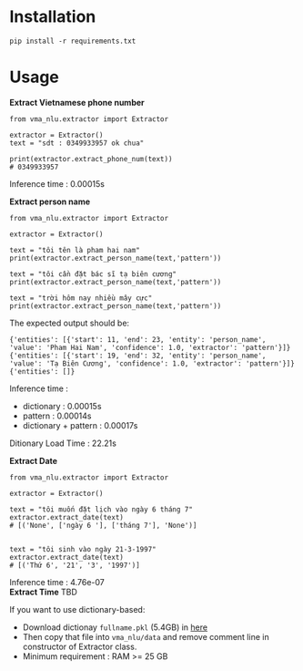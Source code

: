 # Installation
```
pip install -r requirements.txt
```
# Usage

**Extract Vietnamese phone number**
```
from vma_nlu.extractor import Extractor

extractor = Extractor()
text = "sdt : 0349933957 ok chua"

print(extractor.extract_phone_num(text))
# 0349933957
```
Inference time :  0.00015s

**Extract person name**
```
from vma_nlu.extractor import Extractor

extractor = Extractor()

text = "tôi tên là pham hai nam"
print(extractor.extract_person_name(text,'pattern'))

text = "tôi cần đặt bác sĩ tạ biên cương"
print(extractor.extract_person_name(text,'pattern'))

text = "trời hôm nay nhiều mây cực"
print(extractor.extract_person_name(text,'pattern'))
```
The expected output should be:
```
{'entities': [{'start': 11, 'end': 23, 'entity': 'person_name', 'value': 'Pham Hai Nam', 'confidence': 1.0, 'extractor': 'pattern'}]}
{'entities': [{'start': 19, 'end': 32, 'entity': 'person_name', 'value': 'Tạ Biên Cương', 'confidence': 1.0, 'extractor': 'pattern'}]}
{'entities': []}
```
Inference time :  
 - dictionary :  0.00015s
 - pattern :  0.00014s
 - dictionary + pattern :  0.00017s  
 
Ditionary Load Time :  22.21s  

**Extract Date** 
```
from vma_nlu.extractor import Extractor

extractor = Extractor()

text = "tôi muốn đặt lịch vào ngày 6 tháng 7"
extractor.extract_date(text)
# [('None', ['ngày 6 '], ['tháng 7'], 'None')]


text = "tôi sinh vào ngày 21-3-1997"
extractor.extract_date(text)
# [('Thứ 6', '21', '3', '1997')]
```
Inference time : 4.76e-07  
**Extract Time**
TBD

If you want to use dictionary-based:  
- Download dictionay `fullname.pkl` (5.4GB) in [here](
https://drive.google.com/drive/u/1/folders/1lilHx7coHnCFB-EZoCz32sIn-VEdiniG)  
- Then copy that file into `vma_nlu/data` and remove comment line in constructor of Extractor class.  
- Minimum requirement : RAM >= 25 GB